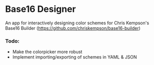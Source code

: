 # Base16 Designer
An app for interactively designing color schemes for Chris Kempson's Base16 Builder (https://github.com/chriskempson/base16-builder)

### Todo:
*   Make the colorpicker more robust
*   Implement importing/exporting of schemes in YAML & JSON
